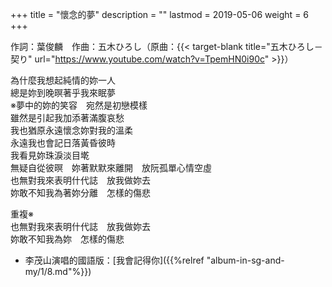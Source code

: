 +++
title = "懷念的夢"
description = ""
lastmod = 2019-05-06
weight = 6
+++

作詞：葉俊麟　作曲：五木ひろし（原曲：{{< target-blank title="五木ひろし－契り" url="https://www.youtube.com/watch?v=TpemHN0i90c" >}}）

為什麼我想起純情的妳一人  
總是妳到晚暝著乎我來眠夢  
※夢中的妳的笑容　宛然是初戀模樣  
雖然是引起我加添著滿腹哀愁  
我也猶原永遠懷念妳對我的溫柔  
永遠我也會記日落黃昏彼時  
我看見妳珠淚淡目墘  
無疑自從彼暝　妳著默默來離開　放阮孤單心情空虛  
也無對我來表明什代誌　放我做妳去  
妳敢不知我為著妳分離　怎樣的傷悲  

重複※  
也無對我來表明什代誌　放我做妳去  
妳敢不知我為妳　怎樣的傷悲


* 李茂山演唱的國語版：[我會記得你]({{%relref "album-in-sg-and-my/1/8.md"%}}) 